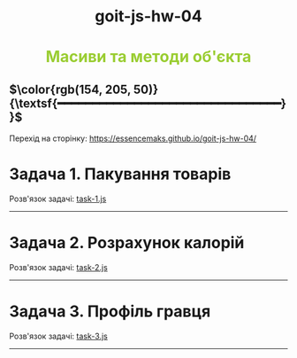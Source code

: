 <h1 align="center">goit-js-hw-04</h1>
<h1 align="center" style="color : yellowgreen" > Масиви та методи об'єкта</h2>

$\color{rgb(154, 205, 50)}{\textsf{━━━━━━━━━━━━━━━━━━━━━━━━━━━━━━━━}}$
---

Перехід на сторінку: <a href="https://essencemaks.github.io/goit-js-hw-04/" target="_blank">https://essencemaks.github.io/goit-js-hw-04/</a>

# **Задача 1. Пакування товарів**

Розв'язок задачі: [task-1.js](./js/task-1.js)

---

# **Задача 2. Розрахунок калорій**

Розв'язок задачі: [task-2.js](./js/task-2.js)

---

# **Задача 3. Профіль гравця**

Розв'язок задачі: [task-3.js](./js/task-3.js)

---

